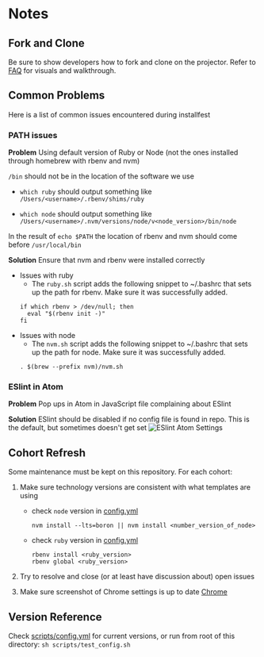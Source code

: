 # Notes

## Fork and Clone

Be sure to show developers how to fork and clone on the projector. Refer to [FAQ](https://git.generalassemb.ly/ga-wdi-boston/meta/wiki/ForkAndClone) for visuals and walkthrough.

## Common Problems

Here is a list of common issues encountered during installfest

### PATH issues
**Problem** Using default version of Ruby or Node (not the ones installed through homebrew with rbenv and nvm)

`/bin` should not be in the location of the software we use

-   `which ruby` should output something like `/Users/<username>/.rbenv/shims/ruby`

-   `which node` should output something like `/Users/<username>/.nvm/versions/node/v<node_version>/bin/node`

In the result of `echo $PATH`
the location of rbenv and nvm should come before `/usr/local/bin`

**Solution** Ensure that nvm and rbenv were installed correctly

-   Issues with ruby
    - The `ruby.sh` script adds the following snippet to ~/.bashrc that sets up the path for rbenv. Make sure it was successfully added.
    ```
    if which rbenv > /dev/null; then
      eval "$(rbenv init -)"
    fi
    ```
-   Issues with node
    - The `nvm.sh` script adds the following snippet to ~/.bashrc that sets up the path for node. Make sure it was successfully added.
    ```
    . $(brew --prefix nvm)/nvm.sh
    ```

### ESlint in Atom
**Problem** Pop ups in Atom in JavaScript file complaining about ESlint

**Solution** ESlint should be disabled if no config file is found in repo. This is the default, but sometimes doesn't get set
![ESlint Atom Settings](https://git.generalassemb.ly/storage/user/5689/files/de279074-421a-11e7-9048-a21212958785)

## Cohort Refresh

Some maintenance must be kept on this repository. For each cohort:

1. Make sure technology versions are consistent with what templates are using
    - check `node` version in [config.yml](config.yml)
      ```
      nvm install --lts=boron || nvm install <number_version_of_node>
      ```
    - check `ruby` version in [config.yml](config.yml)
      ```
      rbenv install <ruby_version>
      rbenv global <ruby_version>
      ```

2. Try to resolve and close (or at least have discussion about) open issues

3. Make sure screenshot of Chrome settings is up to date [Chrome](chrome.md)

## Version Reference

Check [scripts/config.yml](config.yml) for current versions, or run from root of this directory: `sh scripts/test_config.sh`
